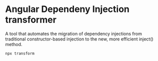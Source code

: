 # Angular Dependeny Injection transformer
A tool that automates the migration of dependency injections from traditional constructor-based injection to the new, more efficient inject() method.


```
npx transform
```